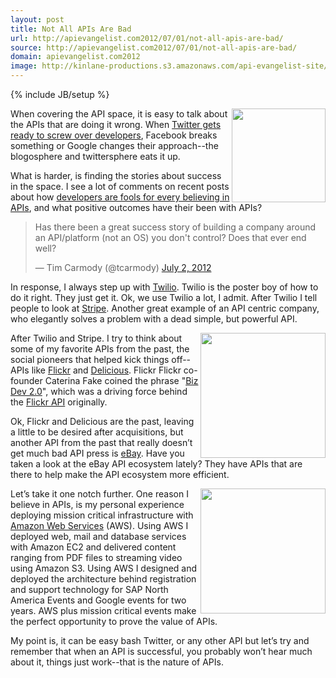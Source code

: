 ```yaml
---
layout: post
title: Not All APIs Are Bad
url: http://apievangelist.com2012/07/01/not-all-apis-are-bad/
source: http://apievangelist.com2012/07/01/not-all-apis-are-bad/
domain: apievangelist.com2012
image: http://kinlane-productions.s3.amazonaws.com/api-evangelist-site/blog/twitter-bird-blue-on-white.png
---
```

{% include JB/setup %}<p>
     <a title="Twitter" href="http://www.twitter.com/" target="_blank"><img src="http://kinlane-productions.s3.amazonaws.com/twitter/twitter-bird-blue-on-white.png"  width="150" align="right" /></a>
</p>
<p>
     When covering the API space, it is easy to talk about the APIs that are doing it wrong. When <a title="Twitter gets ready to screw over developrs" href="https://dev.twitter.com/blog/delivering-consistent-twitter-experience">Twitter gets ready to screw over developers</a>, Facebook breaks something or Google changes their approach--the blogosphere and twittersphere eats it up.
</p>
<p>
     What is harder, is finding the stories about success in the space. I see a lot of comments on recent posts about how <a title="developers are fools for believing in APIs" href="http://news.ycombinator.com/item?id=4177151">developers are fools for every believing in APIs</a>, and what positive outcomes have their been with APIs?
</p>
<blockquote class="twitter-tweet c3">
     <p>
          Has there been a great success story of building a company around an API/platform (not an OS) you don't control? Does that ever end well?
     </p>
     <div>
          — Tim Carmody (@tcarmody) <a href="https://twitter.com/tcarmody/status/219594099987197953">July 2, 2012</a>
     </div>
</blockquote>
<p>
     In response, I always step up with <a title="Twilio" href="http://www.twilio.com/">Twilio</a>. Twilio is the poster boy of how to do it right. They just get it. Ok, we use Twilio a lot, I admit. After Twilio I tell people to look at <a title="Stripe" href="https://stripe.com/">Stripe</a>. Another great example of an API centric company, who elegantly solves a problem with a dead simple, but powerful API.
</p>
<p>
     <a title="Flickr" href="http://www.flickr.com/" target="_blank"><img src="http://kinlane-productions.s3.amazonaws.com/flickr.jpg"  width="200" align="right" /></a>
</p>
<p>
     After Twilio and Stripe. I try to think about some of my favorite APIs from the past, the social pioneers that helped kick things off--APIs like <a title="Flickr" href="http://www.flickr.com/">Flickr</a> and <a title="Delicious" href="http://delicious.com/">Delicious</a>. Flickr Flickr co-founder Caterina Fake coined the phrase "<a title="Biz Dev 2.0" href="http://apievangelist.com/2010/10/07/biz-dev-2-0/">Biz Dev 2.0</a>", which was a driving force behind the <a title="Flickr API" href="http://www.flickr.com/services/api/">Flickr API</a> originally.
</p>
<p>
     Ok, Flickr and Delicious are the past, leaving a little to be desired after acquisitions, but another API from the past that really doesn’t get much bad API press is <a title="eBay" href="http://developer.ebay.com/common/api/">eBay</a>. Have you taken a look at the eBay API ecosystem lately? They have APIs that are there to help make the API ecosystem more efficient.
</p>
<p>
     <a title="Amazon Web Services" href="http://aws.amazon.com/" target="_blank"><img src="http://kinlane-productions.s3.amazonaws.com/AWS_LOGO_CMYK.jpg"  width="200" align="right" /></a>
</p>
<p>
     Let’s take it one notch further. One reason I believe in APIs, is my personal experience deploying mission critical infrastructure with <a title="Amazon Web Services" href="http://aws.amazon.com/">Amazon Web Services</a> (AWS). Using AWS I deployed web, mail and database services with Amazon EC2 and delivered content ranging from PDF files to streaming video using Amazon S3. Using AWS I designed and deployed the architecture behind registration and support technology for SAP North America Events and Google events for two years. AWS plus mission critical events make the perfect opportunity to prove the value of APIs.
</p>
<p>
     My point is, it can be easy bash Twitter, or any other API but let’s try and remember that when an API is successful, you probably won’t hear much about it, things just work--that is the nature of APIs.
</p>
